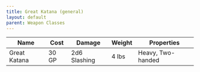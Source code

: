 ```yaml
---
title: Great Katana (general)
layout: default
parent: Weapon Classes
---
```


| Name         | Cost  | Damage       | Weight | Properties        |
| ------------ | ----- | ------------ | ------ | ----------------- |
| Great Katana | 30 GP | 2d6 Slashing | 4 lbs  | Heavy, Two-handed |
